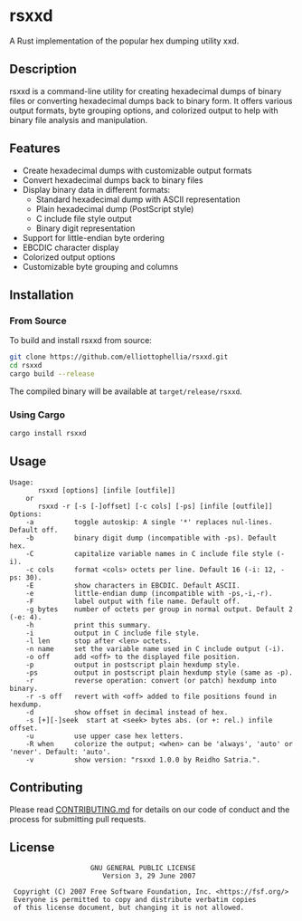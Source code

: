 # rsxxd

A Rust implementation of the popular hex dumping utility xxd.

## Description

rsxxd is a command-line utility for creating hexadecimal dumps of binary files or converting hexadecimal dumps back to binary form. It offers various output formats, byte grouping options, and colorized output to help with binary file analysis and manipulation.

## Features

- Create hexadecimal dumps with customizable output formats
- Convert hexadecimal dumps back to binary files
- Display binary data in different formats:
  - Standard hexadecimal dump with ASCII representation
  - Plain hexadecimal dump (PostScript style)
  - C include file style output
  - Binary digit representation
- Support for little-endian byte ordering
- EBCDIC character display
- Colorized output options
- Customizable byte grouping and columns

## Installation

### From Source

To build and install rsxxd from source:

```sh
git clone https://github.com/elliottophellia/rsxxd.git
cd rsxxd
cargo build --release
```

The compiled binary will be available at `target/release/rsxxd`.

### Using Cargo

```sh
cargo install rsxxd
```

## Usage

```
Usage:
       rsxxd [options] [infile [outfile]]
    or
       rsxxd -r [-s [-]offset] [-c cols] [-ps] [infile [outfile]]
Options:
    -a          toggle autoskip: A single '*' replaces nul-lines. Default off.
    -b          binary digit dump (incompatible with -ps). Default hex.
    -C          capitalize variable names in C include file style (-i).
    -c cols     format <cols> octets per line. Default 16 (-i: 12, -ps: 30).
    -E          show characters in EBCDIC. Default ASCII.
    -e          little-endian dump (incompatible with -ps,-i,-r).
    -F          label output with file name. Default off.
    -g bytes    number of octets per group in normal output. Default 2 (-e: 4).
    -h          print this summary.
    -i          output in C include file style.
    -l len      stop after <len> octets.
    -n name     set the variable name used in C include output (-i).
    -o off      add <off> to the displayed file position.
    -p          output in postscript plain hexdump style.
    -ps         output in postscript plain hexdump style (same as -p).
    -r          reverse operation: convert (or patch) hexdump into binary.
    -r -s off   revert with <off> added to file positions found in hexdump.
    -d          show offset in decimal instead of hex.
    -s [+][-]seek  start at <seek> bytes abs. (or +: rel.) infile offset.
    -u          use upper case hex letters.
    -R when     colorize the output; <when> can be 'always', 'auto' or 'never'. Default: 'auto'.
    -v          show version: "rsxxd 1.0.0 by Reidho Satria.".
```

## Contributing

Please read [CONTRIBUTING.md](CONTRIBUTING.md) for details on our code of conduct and the process for submitting pull requests.

## License

```
                    GNU GENERAL PUBLIC LICENSE
                       Version 3, 29 June 2007

 Copyright (C) 2007 Free Software Foundation, Inc. <https://fsf.org/>
 Everyone is permitted to copy and distribute verbatim copies
 of this license document, but changing it is not allowed.
```
